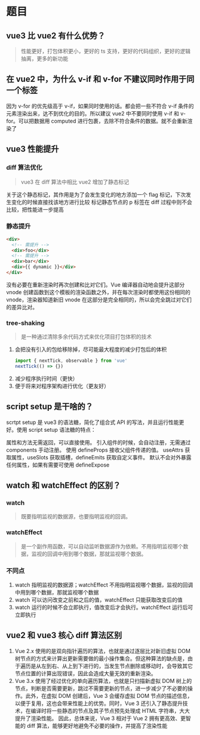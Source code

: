 # 题目

## vue3 比 vue2 有什么优势？

> 性能更好，打包体积更小，更好的 ts 支持，更好的代码组织，更好的逻辑抽离，更多的新功能

## 在 vue2 中，为什么 v-if 和 v-for 不建议同时作用于同一个标签

因为 v-for 的优先级高于 v-if，如果同时使用的话。都会把一些不符合 v-if 条件的元素渲染出来，达不到优化的目的。所以建议 vue2 中不要同时使用 v-if 和 v-for。可以把数据用 computed 进行包裹，去除不符合条件的数据。就不会重新渲染了

## vue3 性能提升

### diff 算法优化

> vue3 在 diff 算法中相比 vue2 增加了静态标记

关于这个静态标记，其作用是为了会发生变化的地方添加一个 flag 标记，下次发生变化的时候直接找该地方进行比较
标记静态节点的 p 标签在 diff 过程中则不会比较，把性能进一步提高

### 静态提升

```html
<div>
  <!-- 需提升 -->
  <div>foo</div>
  <!-- 需提升 -->
  <div>bar</div>
  <div>{{ dynamic }}</div>
</div>
```

没有必要在重新渲染时再次创建和比对它们。Vue 编译器自动地会提升这部分 vnode 创建函数到这个模板的渲染函数之外，并在每次渲染时都使用这份相同的 vnode，渲染器知道新旧 vnode 在这部分是完全相同的，所以会完全跳过对它们的差异比对。

### tree-shaking

> 是一种通过清除多余代码方式来优化项目打包体积的技术

1. 会把没有引入的包给移除掉，尽可能最大程度的减少打包后的体积
   ```js
   import { nextTick, observable } from 'vue'
   nextTick(() => {})
   ```
2. 减少程序执行时间（更快）
3. 便于将来对程序架构进行优化（更友好）

## script setup 是干啥的？

scrtpt setup 是 vue3 的语法糖，简化了组合式 API 的写法，并且运行性能更好。使用 script setup 语法糖的特点：

属性和方法无需返回，可以直接使用。
引入组件的时候，会自动注册，无需通过 components 手动注册。
使用 defineProps 接收父组件传递的值。
useAttrs 获取属性，useSlots 获取插槽，defineEmits 获取自定义事件。
默认不会对外暴露任何属性，如果有需要可使用 defineExpose

## watch 和 watchEffect 的区别？

### watch

> 既要指明监视的数据源，也要指明监视的回调。

### watchEffect

> 是一个副作用函数，可以自动监听数据源作为依赖。不用指明监视哪个数据，监视的回调中用到哪个数据，那就监视哪个数据。

### 不同点

1. watch 指明监视的数据源；watchEffect 不用指明监视哪个数据，监视的回调中用到哪个数据，那就监视哪个数据
2. watch 可以访问改变之前和之后的值，watchEffect 只能获取改变后的值
3. watch 运行的时候不会立即执行，值改变后才会执行。watchEffect 运行后可立即执行

## vue2 和 vue3 核心 diff 算法区别

1. Vue 2.x 使用的是双向指针遍历的算法，也就是通过逐层比对新旧虚拟 DOM 树节点的方式来计算出更新需要做的最小操作集合。但这种算法的缺点是，由于遍历是从左到右、从上到下进行的，当发生节点删除或移动时，会导致其它节点位置的计算出现错误，因此会造成大量无效的重新渲染。
2. Vue 3.x 使用了经过优化的单向遍历算法，也就是只扫描新虚拟 DOM 树上的节点，判断是否需要更新，跳过不需要更新的节点，进一步减少了不必要的操作。此外，在虚拟 DOM 创建后，Vue 3 会缓存虚拟 DOM 节点的描述信息，以便于复用，这也会带来性能上的优势。同时，Vue 3 还引入了静态提升技术，在编译时将一些静态的节点及其子节点预先处理成 HTML 字符串，大大提升了渲染性能。
   因此，总体来说，Vue 3 相对于 Vue 2 拥有更高效、更智能的 diff 算法，能够更好地避免不必要的操作，并提高了渲染性能
